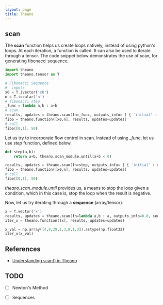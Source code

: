 ```yaml
---
layout: page
title: Theano
---
```


## scan

The **scan** function helps us create loops natively, instead of using python's loops. At each iteration, a function is called. It can also be used to iterate through a tensor. The code snippet below demonstrates the use of scan, for generating fibonacci sequence.


```python
import theano
import theano.tensor as T

# Fibonacci Sequence
#  inputs
x0 = T.ivector('x0')
n = T.iscalar('n')
# fibonacci step
_func = lambda a,b : a+b
# scan
results, updates = theano.scan(fn=_func, outputs_info= [ { 'initial' : x0, 'taps' : [-2,-1] } ], n_steps = n)
fibo = theano.function([x0,n], results, updates=updates)
# call
fibo([0,1], 50)

```

Let us try to incorporate flow control in scan. Instead of using *_func*, let us use *step* function, defined below.

```python
def step(a,b):
	return a+b, theano.scan_module.until(a+b < 0)

results, updates = theano.scan(fn=step, outputs_info= [ { 'initial' : x0, 'taps' : [-2,-1] } ], n_steps = n)
fibo = theano.function([x0,n], results, updates=updates)
# call
fibo([0,1], 50)
```

*theano.scan_module.until* provides us, a means to stop the loop given a condition, which in this case is, stop the loop when the result is negative.

Now, let us try iterating through a **sequence** (array/tensor). 

```python
x = T.vector('x')
results, updates = theano.scan(fn=lambda a,b : a, outputs_info=0.0, sequences=x)
iter_x = theano.function([x], results, updates=updates) 

x_val = np.array([4,8,29,1,3,8,1,3]).astype(np.float32)
iter_x(x_val)
```

## References

* [Understanding scan() in Theano](http://nbviewer.jupyter.org/gist/triangleinequality/1350873eebea33973e41)


## TODO

- [ ] Newton's Method
- [ ] Sequences













